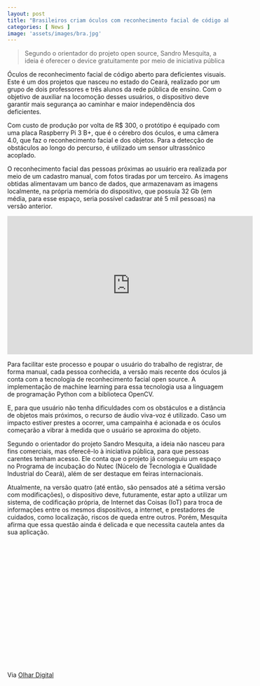 ```yaml
---
layout: post
title: "Brasileiros criam óculos com reconhecimento facial de código aberto para deficientes"
categories: [ News ]
image: 'assets/images/bra.jpg'
---
```


> Segundo o orientador do projeto open source, Sandro Mesquita, a ideia é oferecer o device gratuitamente por meio de iniciativa pública

Óculos de reconhecimento facial de código aberto para deficientes visuais. Este é um dos projetos que nasceu no estado do Ceará, realizado por um grupo de dois professores e três alunos da rede pública de ensino. Com o objetivo de auxiliar na locomoção desses usuários, o dispositivo deve garantir mais segurança ao caminhar e maior independência dos deficientes.

<!-- RETANGULO LARGO -->
<script async src="https://pagead2.googlesyndication.com/pagead/js/adsbygoogle.js"></script>
<!-- Informat -->
<ins class="adsbygoogle"
style="display:block"
data-ad-client="ca-pub-2838251107855362"
data-ad-slot="2327980059"
data-ad-format="auto"
data-full-width-responsive="true"></ins>
<script>
(adsbygoogle = window.adsbygoogle || []).push({});
</script>

Com custo de produção por volta de R$ 300, o protótipo é equipado com uma placa Raspberry Pi 3 B+, que é o cérebro dos óculos, e uma câmera 4.0, que faz o reconhecimento facial e dos objetos. Para a detecção de obstáculos ao longo do percurso, é utilizado um sensor ultrassônico acoplado.

O reconhecimento facial das pessoas próximas ao usuário era realizada por meio de um cadastro manual, com fotos tiradas por um terceiro. As imagens obtidas alimentavam um banco de dados, que armazenavam as imagens localmente, na própria memória do dispositivo, que possuía 32 Gb (em média, para esse espaço, seria possível cadastrar até 5 mil pessoas) na versão anterior. 

<iframe width="560" height="315" src="https://www.youtube.com/embed/I3JzTLWrBvE" frameborder="0" allow="accelerometer; autoplay; encrypted-media; gyroscope; picture-in-picture" allowfullscreen></iframe>

<!-- RETANGULO LARGO 2 -->
<script async src="//pagead2.googlesyndication.com/pagead/js/adsbygoogle.js"></script>
<ins class="adsbygoogle"
style="display:block; text-align:center;"
data-ad-layout="in-article"
data-ad-format="fluid"
data-ad-client="ca-pub-2838251107855362"
data-ad-slot="8549252987"></ins>
<script>
(adsbygoogle = window.adsbygoogle || []).push({});
</script>

Para facilitar este processo e poupar o usuário do trabalho de registrar, de forma manual, cada pessoa conhecida, a versão mais recente dos óculos já conta com a tecnologia de reconhecimento facial open source. A implementação de machine learning para essa tecnologia usa a linguagem de programação Python com a biblioteca OpenCV.

E, para que usuário não tenha dificuldades com os obstáculos e a distância de objetos mais próximos, o recurso de áudio viva-voz é utilizado. Caso um impacto estiver prestes a ocorrer, uma campainha é acionada e os óculos começarão a vibrar à medida que o usuário se aproxima do objeto.

Segundo o orientador do projeto Sandro Mesquita, a ideia não nasceu para fins comerciais, mas oferecê-lo à iniciativa pública, para que pessoas carentes tenham acesso. Ele conta que o projeto já conseguiu um espaço no Programa de incubação do Nutec (Núcelo de Tecnologia e Qualidade Industrial do Ceará), além de ser destaque em feiras internacionais.

Atualmente, na versão quatro (até então, são pensados até a sétima versão com modificações), o dispositivo deve, futuramente, estar apto a utilizar um sistema, de codificação própria, de Internet das Coisas (IoT) para troca de informações entre os mesmos dispositivos, a internet, e prestadores de cuidados, como localização, riscos de queda entre outros. Porém, Mesquita afirma que essa questão ainda é delicada e que necessita cautela antes da sua aplicação.

<!-- QUADRADO -->
<script async src="//pagead2.googlesyndication.com/pagead/js/adsbygoogle.js"></script>
<ins class="adsbygoogle"
style="display:inline-block;width:336px;height:280px"
data-ad-client="ca-pub-2838251107855362"
data-ad-slot="5351066970"></ins>
<script>
(adsbygoogle = window.adsbygoogle || []).push({});
</script>

Via [Olhar Digital](https://olhardigital.com.br/noticia/brasileiros-criam-oculos-com-reconhecimento-facial-de-codigo-aberto-para-deficientes/92306)
